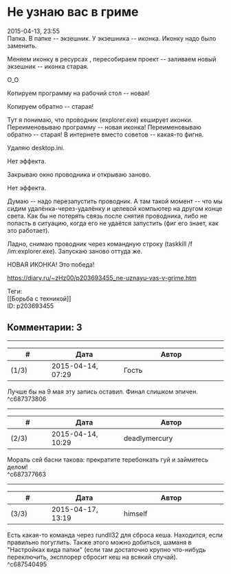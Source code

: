 Не узнаю вас в гриме
====================

  
2015-04-13, 23:55  
 Папка. В папке -- экзешник. У экзешника -- иконка. Иконку надо было заменить.   
   
 Меняем иконку в ресурсах , пересобираем проект -- заливаем новый экзешник -- иконка старая.   
   
 О\_О   
   
 Копируем программу на рабочий стол -- новая!   
   
 Копируем обратно -- старая!   
   
 Тут я понимаю, что проводник (explorer.exe) кеширует иконки. Переименовываю программу -- новая иконка! Переименовываю обратно -- старая! В интернете вместо советов -- какая-то фигня.   
   
 Удаляю desktop.ini.   
   
 Нет эффекта.   
   
 Закрываю окно проводника и открываю заново.   
   
 Нет эффекта.   
   
 Думаю -- надо перезапустить проводник. А там такой момент -- что мы сидим удалёнка-через-удалёнку и целевой компьютер на другом конце света. Как бы не потерять связь после снятия проводника, либо не попасть в ситуацию, когда его не удаётся запустить (фиг его знает, как это работает).   
   
 Ладно, снимаю проводник через командную строку (taskkill /f /im:explorer.exe). Запускаю заново оттуда же.   
   
 НОВАЯ ИКОНКА! Это победа!   
  
<https://diary.ru/~zHz00/p203693455_ne-uznayu-vas-v-grime.htm>  
  
Теги:  
[[Борьба с техникой]]  
ID: p203693455  


Комментарии: 3
--------------

  


---



|         #         |              Дата              |                     Автор                     |           ID           |
| --- | --- | --- | --- |
| (1/3) | 2015-04-14, 07:29 | Гость | c687373806 |

  
 Лучше бы на 9 мая эту запись оставил. Финал слишком эпичен.   
 ^c687373806

---



|         #         |              Дата              |                     Автор                     |           ID           |
| --- | --- | --- | --- |
| (2/3) | 2015-04-14, 10:29 | deadlymercury | c687377663 |

  
 Мораль сей басни такова: прекратите теребонкать гуй и займитесь делом!   
 ^c687377663

---



|         #         |              Дата              |                     Автор                     |           ID           |
| --- | --- | --- | --- |
| (3/3) | 2015-04-17, 13:19 | himself | c687540495 |

  
 Есть какая-то команда через rundll32 для сброса кеша. Находится, если правильно погуглить. Также этого можно добиться, шаманя в "Настройках вида папки" (если там достаточно крупно что-нибудь переключить, эксплорер сбросит кеш на всякий случай).   
 ^c687540495